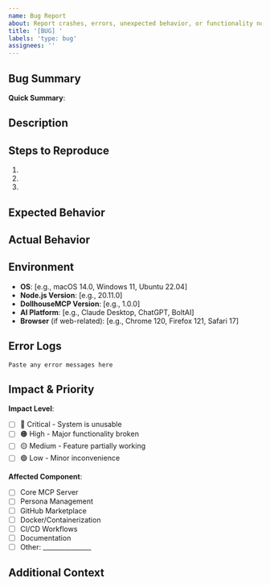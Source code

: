 ```yaml
---
name: Bug Report
about: Report crashes, errors, unexpected behavior, or functionality not working as documented. Include impact level and affected components.
title: '[BUG] '
labels: 'type: bug'
assignees: ''
---
```


## Bug Summary
<!-- One-line summary for project board visibility -->
**Quick Summary**: 

## Description
<!-- Clear description of what's broken -->

## Steps to Reproduce
<!-- Steps to reproduce the behavior -->
1. 
2. 
3. 

## Expected Behavior
<!-- What you expected to happen -->

## Actual Behavior
<!-- What actually happened -->

## Environment
- **OS**: [e.g., macOS 14.0, Windows 11, Ubuntu 22.04]
- **Node.js Version**: [e.g., 20.11.0]
- **DollhouseMCP Version**: [e.g., 1.0.0]
- **AI Platform**: [e.g., Claude Desktop, ChatGPT, BoltAI]
- **Browser** (if web-related): [e.g., Chrome 120, Firefox 121, Safari 17]

## Error Logs
<!-- If applicable, add error messages or logs -->
```
Paste any error messages here
```

## Impact & Priority
<!-- Help us understand the severity -->
**Impact Level**:
- [ ] 🔴 Critical - System is unusable
- [ ] 🟠 High - Major functionality broken
- [ ] 🟡 Medium - Feature partially working
- [ ] 🟢 Low - Minor inconvenience

**Affected Component**:
- [ ] Core MCP Server
- [ ] Persona Management
- [ ] GitHub Marketplace
- [ ] Docker/Containerization
- [ ] CI/CD Workflows
- [ ] Documentation
- [ ] Other: _______________

## Additional Context
<!-- Any other context about the problem -->